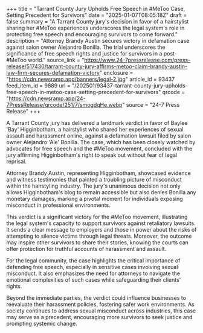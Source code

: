 +++
title = "Tarrant County Jury Upholds Free Speech in #MeToo Case, Setting Precedent for Survivors"
date = "2025-01-07T08:05:18Z"
draft = false
summary = "A Tarrant County jury's decision in favor of a hairstylist sharing her #MeToo experiences underscores the legal system's role in protecting free speech and encouraging survivors to come forward."
description = "Attorney Brandy Austin secures victory in defamation case against salon owner Alejandro Bonilla. The trial underscores the significance of free speech rights and justice for survivors in a post-#MeToo world."
source_link = "https://www.24-7pressrelease.com/press-release/517430/tarrant-county-jury-affirms-metoo-claim-brandy-austin-law-firm-secures-defamation-victory"
enclosure = "https://cdn.newsramp.app/banners/legal-2.jpg"
article_id = 93437
feed_item_id = 9889
url = "/202501/93437-tarrant-county-jury-upholds-free-speech-in-metoo-case-setting-precedent-for-survivors"
qrcode = "https://cdn.newsramp.app/24-7PressRelease/qrcode/251/7/smogdqHe.webp"
source = "24-7 Press Release"
+++

<p>A Tarrant County jury has delivered a landmark verdict in favor of Baylee 'Bay' Higginbotham, a hairstylist who shared her experiences of sexual assault and harassment online, against a defamation lawsuit filed by salon owner Alejandro 'Ale' Bonilla. The case, which has been closely watched by advocates for free speech and the #MeToo movement, concluded with the jury affirming Higginbotham's right to speak out without fear of legal reprisal.</p><p>Attorney Brandy Austin, representing Higginbotham, showcased evidence and witness testimonies that painted a troubling picture of misconduct within the hairstyling industry. The jury's unanimous decision not only allows Higginbotham's blog to remain accessible but also denies Bonilla any monetary damages, marking a pivotal moment for individuals exposing misconduct in professional environments.</p><p>This verdict is a significant victory for the #MeToo movement, illustrating the legal system's capacity to support survivors against retaliatory lawsuits. It sends a clear message to employers and those in power about the risks of attempting to silence victims through legal threats. Moreover, the outcome may inspire other survivors to share their stories, knowing the courts can offer protection for truthful accounts of harassment and assault.</p><p>For the legal community, the case highlights the critical importance of defending free speech, especially in sensitive cases involving sexual misconduct. It also emphasizes the need for attorneys to navigate the emotional complexities of such cases while safeguarding their clients' rights.</p><p>Beyond the immediate parties, the verdict could influence businesses to reevaluate their harassment policies, fostering safer work environments. As society continues to address sexual misconduct across industries, this case may serve as a precedent, encouraging more survivors to seek justice and prompting systemic change.</p>